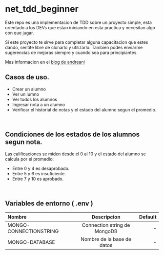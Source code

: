 # net_tdd_beginner
Este repo es una implementacion de TDD sobre un proyecto simple, esta orientado a los DEVs que estan iniciando en esta practica y necesitan algo con que jugar.

Si este proyecto te sirve para completar alguna capacitacion que estes dando, sentite libre de clonarlo y utilizarlo. Tambien podes enviarme sugerencias de mejoras siempre y cuando sea para principiantes.

Mas informacion en el [blog de andreani](https://medium.com/code4ndreani) 
<br/>

## Casos de uso.
 - Crear un alumno
 - Ver un lumno
 - Ver todos los alumnos
 - Ingresar nota a un alumno
 - Verificar el historial de notas y el estado del alumno segun el promedio.
<br/>

## Condiciones de los estados de los alumnos segun  nota.

Las calificaciones se miden desde el 0 al 10 y el estado del alumno se calcula por el promedio:
 - Entre 0 y 4 es desaprobado.
 - Entre 5 y 6 es insuficiente.
 - Entre 7 y 10 es aprobado.
<br/>

## Variables de entorno ( .env )

| Nombre                 | Descripcion                 | Default |
|:-----------------------|:---------------------------:|--------:|
| MONGO-CONNECTIONSTRING | Connection string de MongoDB| -       |
| MONGO-DATABASE         | Nombre de la base de datos  | -       |
